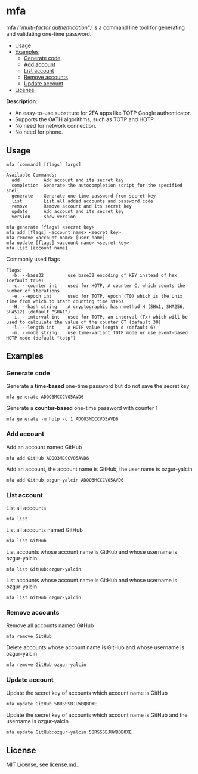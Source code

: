 # mfa

mfa *("multi-factor authentication")* is a command line tool for generating and validating one-time password.

<!-- TOC -->

  * [Usage](#usage)
  * [Examples](#examples)
    + [Generate code](#generate-code)
    + [Add account](#add-account)
    + [List account](#list-account)
    + [Remove accounts](#remove-accounts)
    + [Update account](#update-account)
  * [License](#license)

<!-- /TOC -->

**Description**:

* An easy-to-use substitute for 2FA apps like TOTP Google authenticator.
* Supports the OATH algorithms, such as TOTP and HOTP.
* No need for network connection.
* No need for phone.

## Usage

```
mfa [command] [flags] [args]
```

```
Available Commands:
  add         Add account and its secret key
  completion  Generate the autocompletion script for the specified shell
  generate    Generate one-time password from secret key
  list        List all added accounts and password code
  remove      Remove account and its secret key
  update      Add account and its secret key
  version     show version
```

```
mfa generate [flags] <secret key>
mfa add [flags] <account name> <secret key>
mfa remove <account name> [user name]
mfa update [flags] <account name> <secret key>
mfa list [account name]
```

Commonly used flags

```
Flags:
  -b, --base32         use base32 encoding of KEY instead of hex (default true)
  -c, --counter int    used for HOTP, A counter C, which counts the number of iterations
  -e, --epoch int      used for TOTP, epoch (T0) which is the Unix time from which to start counting time steps
  -H, --hash string    A cryptographic hash method H (SHA1, SHA256, SHA512) (default "SHA1")
  -i, --interval int   used for TOTP, an interval (Tx) which will be used to calculate the value of the counter CT (default 30)
  -l, --length int     A HOTP value length d (default 6)
  -m, --mode string    use time-variant TOTP mode or use event-based HOTP mode (default "totp")
```

## Examples

### Generate code

Generate a **time-based** one-time password but do not save the secret key

```
mfa generate ADOO3MCCCVO5AVD6
```

Generate a **counter-based** one-time password with counter 1

```
mfa generate -m hotp -c 1 ADOO3MCCCVO5AVD6
```

### Add account

Add an account named GitHub

```
mfa add GitHub ADOO3MCCCVO5AVD6
```

Add an account, the account name is GitHub, the user name is ozgur-yalcin

```
mfa add GitHub:ozgur-yalcin ADOO3MCCCVO5AVD6
```

### List account

List all accounts

```shell
mfa list 
```

List all accounts named GitHub

```
mfa list GitHub
```

List accounts whose account name is GitHub and whose username is ozgur-yalcin

```
mfa list GitHub:ozgur-yalcin
```

List accounts whose account name is GitHub and whose username is ozgur-yalcin

```
mfa list GitHub ozgur-yalcin
```

### Remove accounts

Remove all accounts named GitHub

```
mfa remove GitHub
```

Delete accounts  whose account name is GitHub and whose username is ozgur-yalcin

```
mfa remove GitHub ozgur-yalcin
```

### Update account

Update the secret key of accounts which account name is GitHub

```
mfa update GitHub 5BRSSSBJUWBQBOXE
```

Update the secret key of accounts which account name is GitHub and the username is ozgur-yalcin

```
mfa update GitHub:ozgur-yalcin 5BRSSSBJUWBQBOXE
```

## License

MIT License, see [license.md](license.md).
